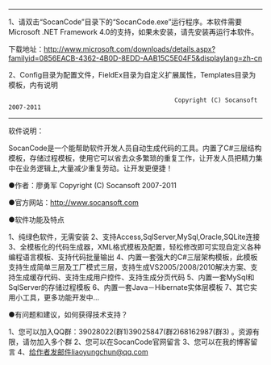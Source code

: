 ********************************************************************************************

1、请双击“SocanCode”目录下的“SocanCode.exe”运行程序。本软件需要Microsoft .NET Framework 4.0的支持，如果未安装，请先安装再运行本软件。

下载地址：http://www.microsoft.com/downloads/details.aspx?familyid=0856EACB-4362-4B0D-8EDD-AAB15C5E04F5&displaylang=zh-cn

2、Config目录为配置文件，FieldEx目录为自定义扩展属性，Templates目录为模板，内有说明

                             			          Copyright (C) Socansoft 2007-2011

********************************************************************************************

软件说明：

SocanCode是一个能帮助软件开发人员自动生成代码的工具。内置了C#三层结构模板，存储过程模板，使用它可以省去众多繁琐的重复工作，让开发人员把精力集中在业务逻辑上,大量减少重复劳动。让开发更便捷！

●作者：廖勇军 Copyright (C) Socansoft 2007-2011

●官方网站：http://www.socansoft.com

●软件功能及特点

1、纯绿色软件，无需安装
2、支持Access,SqlServer,MySql,Oracle,SQLite连接
3、全模板化的代码生成器，XML格式模板及配置，轻松修改即可实现自定义各种编程语言模板、支持代码批量输出
4、内置一套强大的C#三层架构模板，此模板支持生成简单三层及工厂模式三层，支持生成VS2005/2008/2010解决方案、支持生成缓存代码、支持生成用户控件、支持生成分页代码
5、内置一套MySql和SqlServer的存储过程模板
6、内置一套Java－Hibernate实体层模板
7、其它实用小工具，更多功能开发中...

●有问题和建议，如何获得技术支持？

1、您可以加入QQ群：39028022(群1)39025847(群2)68162987(群3) 。资源有限，请勿加入多个群
2、您可以在SocanCode官网留言 
3、您可以在我的博客留言 
4、给作者发邮件liaoyungchun@qq.com 
